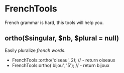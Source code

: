 # FrenchTools

French grammar is hard, this tools will help you.

## ortho($singular, $nb, $plural = null)

Easily pluralize *french words*.

- FrenchTools::ortho('oiseau', 2); // - return oiseaux
- FrenchTools:ortho('bijou', '5'); // - return bijoux